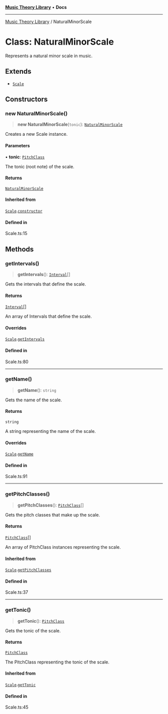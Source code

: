 [**Music Theory Library**](../README.md) • **Docs**

***

[Music Theory Library](../README.md) / NaturalMinorScale

# Class: NaturalMinorScale

Represents a natural minor scale in music.

## Extends

- [`Scale`](Scale.md)

## Constructors

### new NaturalMinorScale()

> **new NaturalMinorScale**(`tonic`): [`NaturalMinorScale`](NaturalMinorScale.md)

Creates a new Scale instance.

#### Parameters

• **tonic**: [`PitchClass`](PitchClass.md)

The tonic (root note) of the scale.

#### Returns

[`NaturalMinorScale`](NaturalMinorScale.md)

#### Inherited from

[`Scale`](Scale.md).[`constructor`](Scale.md#constructors)

#### Defined in

Scale.ts:15

## Methods

### getIntervals()

> **getIntervals**(): [`Interval`](Interval.md)[]

Gets the intervals that define the scale.

#### Returns

[`Interval`](Interval.md)[]

An array of Intervals that define the scale.

#### Overrides

[`Scale`](Scale.md).[`getIntervals`](Scale.md#getintervals)

#### Defined in

Scale.ts:80

***

### getName()

> **getName**(): `string`

Gets the name of the scale.

#### Returns

`string`

A string representing the name of the scale.

#### Overrides

[`Scale`](Scale.md).[`getName`](Scale.md#getname)

#### Defined in

Scale.ts:91

***

### getPitchClasses()

> **getPitchClasses**(): [`PitchClass`](PitchClass.md)[]

Gets the pitch classes that make up the scale.

#### Returns

[`PitchClass`](PitchClass.md)[]

An array of PitchClass instances representing the scale.

#### Inherited from

[`Scale`](Scale.md).[`getPitchClasses`](Scale.md#getpitchclasses)

#### Defined in

Scale.ts:37

***

### getTonic()

> **getTonic**(): [`PitchClass`](PitchClass.md)

Gets the tonic of the scale.

#### Returns

[`PitchClass`](PitchClass.md)

The PitchClass representing the tonic of the scale.

#### Inherited from

[`Scale`](Scale.md).[`getTonic`](Scale.md#gettonic)

#### Defined in

Scale.ts:45

